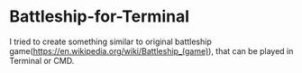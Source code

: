 # Battleship-for-Terminal
I tried to create something similar to original battleship game(https://en.wikipedia.org/wiki/Battleship_(game)), that can be played in Terminal or CMD.
